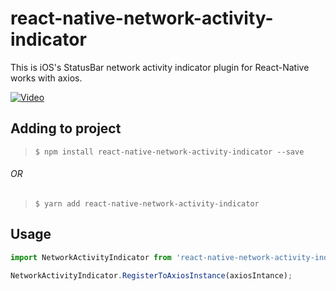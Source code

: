 # react-native-network-activity-indicator

This is iOS's StatusBar network activity indicator plugin for React-Native works with axios.

[![Video](https://developer.apple.com/design/human-interface-guidelines/ios/images/network_activity.png)](https://developer.apple.com/design/human-interface-guidelines/ios/images/network_activity.mp4)

## Adding to project

> `$ npm install react-native-network-activity-indicator --save`
###### OR
>`$ yarn add react-native-network-activity-indicator`

## Usage
```javascript
import NetworkActivityIndicator from 'react-native-network-activity-indicator';

NetworkActivityIndicator.RegisterToAxiosInstance(axiosIntance);
```
  